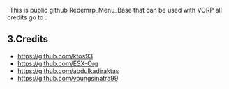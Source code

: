 -This is public github Redemrp_Menu_Base that can be used with VORP all credits go to :

## 3.Credits
- https://github.com/ktos93
- https://github.com/ESX-Org
- https://github.com/abdulkadiraktas
- https://github.com/youngsinatra99